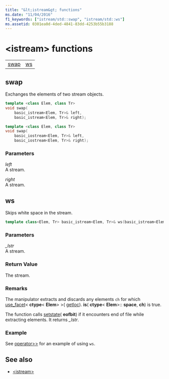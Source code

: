 ```yaml
---
title: "&lt;istream&gt; functions"
ms.date: "11/04/2016"
f1_keywords: ["istream/std::swap", "istream/std::ws"]
ms.assetid: 0301ea0d-4ded-4841-83dd-4253b55b3188
---
```

# &lt;istream&gt; functions

|||
|-|-|
|[swap](#istream_swap)|[ws](#ws)|

## <a name="istream_swap"></a>  swap

Exchanges the elements of two stream objects.

```cpp
template <class Elem, class Tr>
void swap(
    basic_istream<Elem, Tr>& left,
    basic_istream<Elem, Tr>& right);

template <class Elem, class Tr>
void swap(
    basic_iostream<Elem, Tr>& left,
    basic_iostream<Elem, Tr>& right);
```

### Parameters

*left*<br/>
A stream.

*right*<br/>
A stream.

## <a name="ws"></a>  ws

Skips white space in the stream.

```cpp
template class<Elem, Tr> basic_istream<Elem, Tr>& ws(basic_istream<Elem, Tr>& _Istr);
```

### Parameters

*_Istr*<br/>
A stream.

### Return Value

The stream.

### Remarks

The manipulator extracts and discards any elements `ch` for which [use_facet](../standard-library/basic-filebuf-class.md#open)< **ctype**\< **Elem**> >( [getloc](../standard-library/ios-base-class.md#getloc)). **is**( **ctype**\< **Elem**>:: **space**, **ch**) is true.

The function calls [setstate](../standard-library/basic-ios-class.md#setstate)( **eofbit**) if it encounters end of file while extracting elements. It returns *_Istr*.

### Example

See [operator>>](../standard-library/istream-operators.md#op_gt_gt) for an example of using `ws`.

## See also

- [\<istream>](../standard-library/istream.md)

